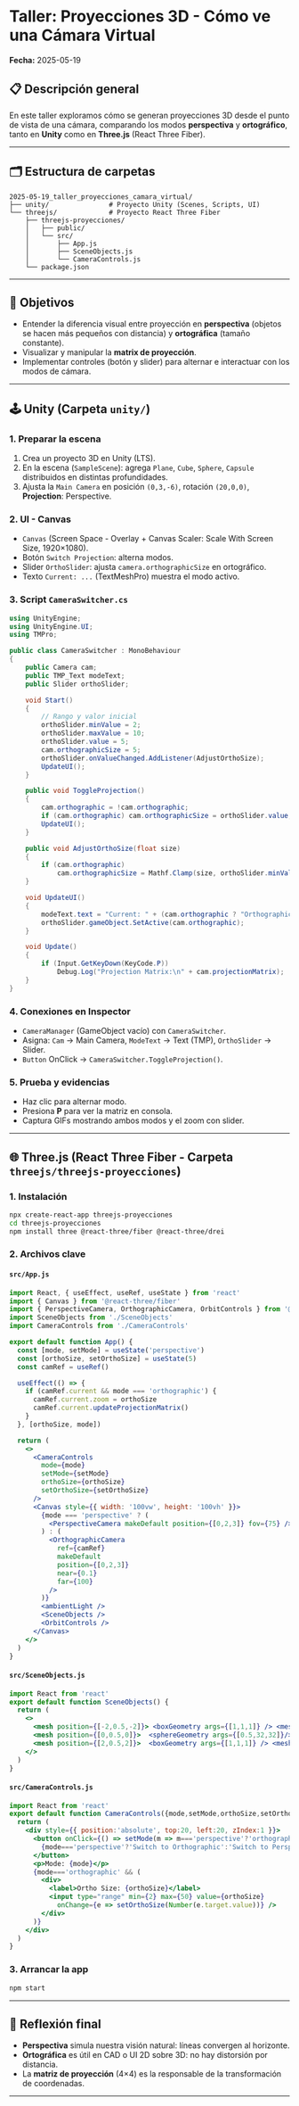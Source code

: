 # Taller: Proyecciones 3D - Cómo ve una Cámara Virtual

**Fecha:** 2025-05-19

## 📋 Descripción general

En este taller exploramos cómo se generan proyecciones 3D desde el punto de vista de una cámara, comparando los modos **perspectiva** y **ortográfico**, tanto en **Unity** como en **Three.js** (React Three Fiber).

---

## 🗂️ Estructura de carpetas

```
2025-05-19_taller_proyecciones_camara_virtual/
├── unity/               # Proyecto Unity (Scenes, Scripts, UI)
└── threejs/             # Proyecto React Three Fiber
    ├── threejs-proyecciones/
    │   ├── public/
    │   └── src/
    │       ├── App.js
    │       ├── SceneObjects.js
    │       └── CameraControls.js
    └── package.json
```

---

## 🎯 Objetivos

* Entender la diferencia visual entre proyección en **perspectiva** (objetos se hacen más pequeños con distancia) y **ortográfica** (tamaño constante).
* Visualizar y manipular la **matrix de proyección**.
* Implementar controles (botón y slider) para alternar e interactuar con los modos de cámara.

---

## 🕹️ Unity (Carpeta `unity/`)

### 1. Preparar la escena

1. Crea un proyecto 3D en Unity (LTS).
2. En la escena (`SampleScene`): agrega `Plane`, `Cube`, `Sphere`, `Capsule` distribuidos en distintas profundidades.
3. Ajusta la `Main Camera` en posición `(0,3,-6)`, rotación `(20,0,0)`, **Projection**: Perspective.

### 2. UI - Canvas

* `Canvas` (Screen Space - Overlay + Canvas Scaler: Scale With Screen Size, 1920×1080).
* Botón `Switch Projection`: alterna modos.
* Slider `OrthoSlider`: ajusta `camera.orthographicSize` en ortográfico.
* Texto `Current: ...` (TextMeshPro) muestra el modo activo.

### 3. Script `CameraSwitcher.cs`

```csharp
using UnityEngine;
using UnityEngine.UI;
using TMPro;

public class CameraSwitcher : MonoBehaviour
{
    public Camera cam;
    public TMP_Text modeText;
    public Slider orthoSlider;

    void Start()
    {
        // Rango y valor inicial
        orthoSlider.minValue = 2;
        orthoSlider.maxValue = 10;
        orthoSlider.value = 5;
        cam.orthographicSize = 5;
        orthoSlider.onValueChanged.AddListener(AdjustOrthoSize);
        UpdateUI();
    }

    public void ToggleProjection()
    {
        cam.orthographic = !cam.orthographic;
        if (cam.orthographic) cam.orthographicSize = orthoSlider.value;
        UpdateUI();
    }

    public void AdjustOrthoSize(float size)
    {
        if (cam.orthographic)
            cam.orthographicSize = Mathf.Clamp(size, orthoSlider.minValue, orthoSlider.maxValue);
    }

    void UpdateUI()
    {
        modeText.text = "Current: " + (cam.orthographic ? "Orthographic" : "Perspective");
        orthoSlider.gameObject.SetActive(cam.orthographic);
    }

    void Update()
    {
        if (Input.GetKeyDown(KeyCode.P))
            Debug.Log("Projection Matrix:\n" + cam.projectionMatrix);
    }
}
```

### 4. Conexiones en Inspector

* `CameraManager` (GameObject vacío) con `CameraSwitcher`.
* Asigna: `Cam` → Main Camera, `ModeText` → Text (TMP), `OrthoSlider` → Slider.
* `Button` OnClick → `CameraSwitcher.ToggleProjection()`.

### 5. Prueba y evidencias

* Haz clic para alternar modo.
* Presiona **P** para ver la matriz en consola.
* Captura GIFs mostrando ambos modos y el zoom con slider.

---

## 🌐 Three.js (React Three Fiber - Carpeta `threejs/threejs-proyecciones`)

### 1. Instalación

```bash
npx create-react-app threejs-proyecciones
cd threejs-proyecciones
npm install three @react-three/fiber @react-three/drei
```

### 2. Archivos clave

#### `src/App.js`

```jsx
import React, { useEffect, useRef, useState } from 'react'
import { Canvas } from '@react-three/fiber'
import { PerspectiveCamera, OrthographicCamera, OrbitControls } from '@react-three/drei'
import SceneObjects from './SceneObjects'
import CameraControls from './CameraControls'

export default function App() {
  const [mode, setMode] = useState('perspective')
  const [orthoSize, setOrthoSize] = useState(5)
  const camRef = useRef()

  useEffect(() => {
    if (camRef.current && mode === 'orthographic') {
      camRef.current.zoom = orthoSize
      camRef.current.updateProjectionMatrix()
    }
  }, [orthoSize, mode])

  return (
    <>
      <CameraControls
        mode={mode}
        setMode={setMode}
        orthoSize={orthoSize}
        setOrthoSize={setOrthoSize}
      />
      <Canvas style={{ width: '100vw', height: '100vh' }}>
        {mode === 'perspective' ? (
          <PerspectiveCamera makeDefault position={[0,2,3]} fov={75} />
        ) : (
          <OrthographicCamera
            ref={camRef}
            makeDefault
            position={[0,2,3]}
            near={0.1}
            far={100}
          />
        )}
        <ambientLight />
        <SceneObjects />
        <OrbitControls />
      </Canvas>
    </>
  )
}
```

#### `src/SceneObjects.js`

```jsx
import React from 'react'
export default function SceneObjects() {
  return (
    <>
      <mesh position={[-2,0.5,-2]}> <boxGeometry args={[1,1,1]} /> <meshStandardMaterial color="red"/> </mesh>
      <mesh position={[0,0.5,0]}>  <sphereGeometry args={[0.5,32,32]}/> <meshStandardMaterial color="green"/> </mesh>
      <mesh position={[2,0.5,2]}>  <boxGeometry args={[1,1,1]} /> <meshStandardMaterial color="blue"/> </mesh>
    </>
  )
}
```

#### `src/CameraControls.js`

```jsx
import React from 'react'
export default function CameraControls({mode,setMode,orthoSize,setOrthoSize}) {
  return (
    <div style={{ position:'absolute', top:20, left:20, zIndex:1 }}>
      <button onClick={() => setMode(m => m==='perspective'?'orthographic':'perspective')}>
        {mode==='perspective'?'Switch to Orthographic':'Switch to Perspective'}
      </button>
      <p>Mode: {mode}</p>
      {mode==='orthographic' && (
        <div>
          <label>Ortho Size: {orthoSize}</label>
          <input type="range" min={2} max={50} value={orthoSize}
            onChange={e => setOrthoSize(Number(e.target.value))} />
        </div>
      )}
    </div>
  )
}
```

### 3. Arrancar la app

```bash
npm start
```

---

## 📝 Reflexión final

* **Perspectiva** simula nuestra visión natural: líneas convergen al horizonte.
* **Ortográfica** es útil en CAD o UI 2D sobre 3D: no hay distorsión por distancia.
* La **matriz de proyección** (4×4) es la responsable de la transformación de coordenadas.

---
